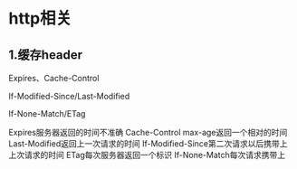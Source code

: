 # http相关

## 1.缓存header

Expires、Cache-Control

If-Modified-Since/Last-Modified

If-None-Match/ETag

Expires服务器返回的时间不准确
Cache-Control max-age返回一个相对的时间
Last-Modified返回上一次请求的时间
If-Modified-Since第二次请求以后携带上上次请求的时间
ETag每次服务器返回一个标识
If-None-Match每次请求携带上
